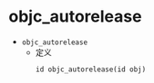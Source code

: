 # objc_autorelease

* `objc_autorelease`
  * 定义
    ```objc
    id objc_autorelease(id obj)
    ```
